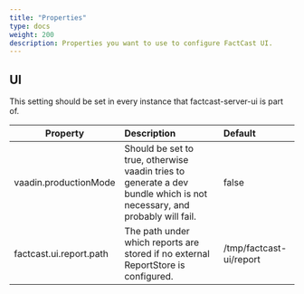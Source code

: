 ```yaml
---
title: "Properties"
type: docs
weight: 200
description: Properties you want to use to configure FactCast UI.
---
```


## UI

This setting should be set in every instance that factcast-server-ui is part of.

| Property                 | Description                                                                                                                                 | Default             |
| ------------------------ | :------------------------------------------------------------------------------------------------------------------------------------------ | :------------------ |
| vaadin.productionMode    | Should be set to true, otherwise vaadin tries to generate a dev bundle which is not necessary, and probably will fail.                      | false               |
| factcast.ui.report.path | The path under which reports are stored if no external ReportStore is configured. | /tmp/factcast-ui/report |
